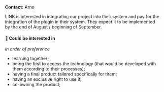 **Contact:** Arno

LINK is interested in integrating our project into their system and pay for the integration of the plugin in their system. They expect it to be implemented by the end of August / beginning of September.

####  🍪 Could be interested in

_in order of preference_
* learning together;
* being the first to access the technology (that would be developed with them according to their processes);
* having a final product tailored specifically for them;
* having an exclusive right to use it;
* co-owning the product;